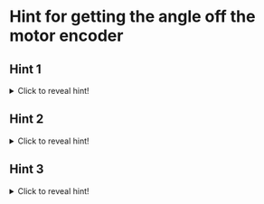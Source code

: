# Hint for getting the angle off the motor encoder

## Hint 1

<details>
    <summary>Click to reveal hint!</summary>

Get the angle off the variable below.

```java
RelativeEncoder neoMotorEncoder;
```

</details>

## Hint 2

<details>
    <summary>Click to reveal hint!</summary>

Get the "position" off the relative encoder.

</details>

## Hint 3

<details>
    <summary>Click to reveal hint!</summary>

Getting the position from the motor actually gives you rotations. How do you convert rotations to degrees?

</details>
